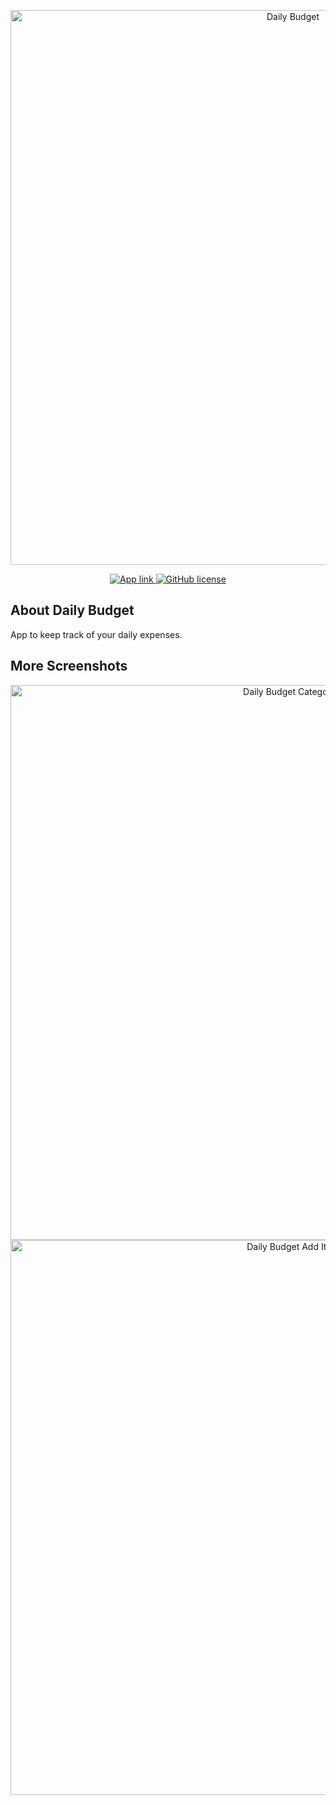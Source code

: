<p align="center">
  <img src="https://raw.github.com/iteamurr/daily-budget/assets/example.png" width="888" style="max-width:100%;" alt="Daily Budget"/>
</p>
<p align="center">
  <a href="https://my-daily-budget.herokuapp.com">
    <img alt="App link" src="https://img.shields.io/badge/link-App-blue">
  </a>
  <a href="https://github.com/iteamurr/daily-budget/blob/main/LICENSE">
    <img alt="GitHub license" src="https://img.shields.io/github/license/iteamurr/daily-budget">
  </a>
</p>
<h2>About Daily Budget</h2>
<p>App to keep track of your daily expenses.</p>
<h2>More Screenshots</h2>
<p align="center">
    <img src="https://raw.github.com/iteamurr/daily-budget/assets/pic_1.png" width="888" style="max-width:100%;" alt="Daily Budget Categories"/>
    <img src="https://raw.github.com/iteamurr/daily-budget/assets/pic_2.png" width="888" style="max-width:100%;" alt="Daily Budget Add Item"/>
</p>
